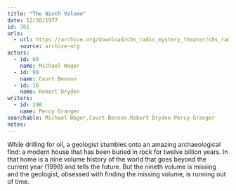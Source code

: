 ```yaml
---
title: "The Ninth Volume"
date: 12/30/1977
id: 761
urls: 
  - url: https://archive.org/download/cbs_radio_mystery_theater/cbs_radio_mystery_theater-0751-0800.zip/cbs_radio_mystery_theater-0751-0800%2Fcbsrmt_0761_the_ninth_volume.mp3
    source: archive-org
actors:  
  - id: 68
    name: Michael Wager  
  - id: 90
    name: Court Benson  
  - id: 16
    name: Robert Dryden
writers:  
  - id: 290
    name: Percy Granger
searchable: Michael Wager,Court Benson,Robert Dryden Percy Granger
notes:  
---
```

While drilling for oil, a geologist stumbles onto an amazing archaeological find: a modern house that has been buried in rock for twelve billion years. In that home is a nine volume history of the world that goes beyond the current year (1998) and tells the future. But the nineth volume is missing and the geologist, obsessed with finding the missing volume, is running out of time.